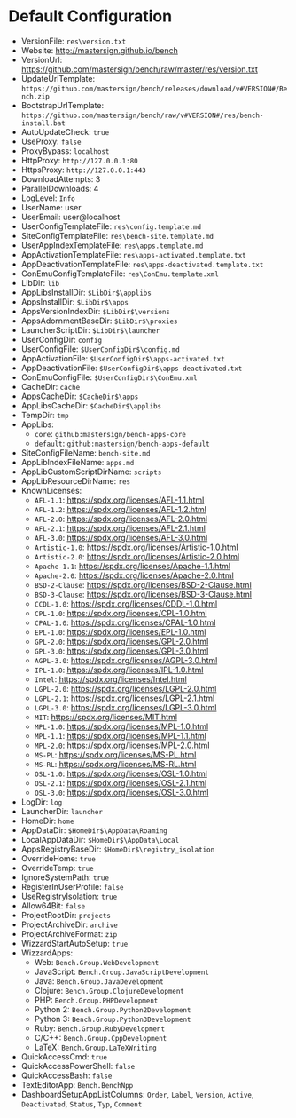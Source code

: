 # Default Configuration

* VersionFile: `res\version.txt`
* Website: <http://mastersign.github.io/bench>
* VersionUrl: <https://github.com/mastersign/bench/raw/master/res/version.txt>
* UpdateUrlTemplate: `https://github.com/mastersign/bench/releases/download/v#VERSION#/Bench.zip`
* BootstrapUrlTemplate: `https://github.com/mastersign/bench/raw/v#VERSION#/res/bench-install.bat`
* AutoUpdateCheck: `true`
* UseProxy: `false`
* ProxyBypass: `localhost`
* HttpProxy: `http://127.0.0.1:80`
* HttpsProxy: `http://127.0.0.1:443`
* DownloadAttempts: 3
* ParallelDownloads: 4
* LogLevel: `Info`
* UserName: user
* UserEmail: user@localhost
* UserConfigTemplateFile: `res\config.template.md`
* SiteConfigTemplateFile: `res\bench-site.template.md`
* UserAppIndexTemplateFile: `res\apps.template.md`
* AppActivationTemplateFile: `res\apps-activated.template.txt`
* AppDeactivationTemplateFile: `res\apps-deactivated.template.txt`
* ConEmuConfigTemplateFile: `res\ConEmu.template.xml`
* LibDir: `lib`
* AppLibsInstallDir: `$LibDir$\applibs`
* AppsInstallDir: `$LibDir$\apps`
* AppsVersionIndexDir: `$LibDir$\versions`
* AppsAdornmentBaseDir: `$LibDir$\proxies`
* LauncherScriptDir: `$LibDir$\launcher`
* UserConfigDir: `config`
* UserConfigFile: `$UserConfigDir$\config.md`
* AppActivationFile: `$UserConfigDir$\apps-activated.txt`
* AppDeactivationFile: `$UserConfigDir$\apps-deactivated.txt`
* ConEmuConfigFile: `$UserConfigDir$\ConEmu.xml`
* CacheDir: `cache`
* AppsCacheDir: `$CacheDir$\apps`
* AppLibsCacheDir: `$CacheDir$\applibs`
* TempDir: `tmp`
* AppLibs:
    + `core`: `github:mastersign/bench-apps-core`
    + `default`: `github:mastersign/bench-apps-default`
* SiteConfigFileName: `bench-site.md`
* AppLibIndexFileName: `apps.md`
* AppLibCustomScriptDirName: `scripts`
* AppLibResourceDirName: `res`
* KnownLicenses:
    + `AFL-1.1`: <https://spdx.org/licenses/AFL-1.1.html>
    + `AFL-1.2`: <https://spdx.org/licenses/AFL-1.2.html>
    + `AFL-2.0`: <https://spdx.org/licenses/AFL-2.0.html>
    + `AFL-2.1`: <https://spdx.org/licenses/AFL-2.1.html>
    + `AFL-3.0`: <https://spdx.org/licenses/AFL-3.0.html>
    + `Artistic-1.0`: <https://spdx.org/licenses/Artistic-1.0.html>
    + `Artistic-2.0`: <https://spdx.org/licenses/Artistic-2.0.html>
    + `Apache-1.1`: <https://spdx.org/licenses/Apache-1.1.html>
    + `Apache-2.0`: <https://spdx.org/licenses/Apache-2.0.html>
    + `BSD-2-Clause`: <https://spdx.org/licenses/BSD-2-Clause.html>
    + `BSD-3-Clause`: <https://spdx.org/licenses/BSD-3-Clause.html>
    + `CCDL-1.0`: <https://spdx.org/licenses/CDDL-1.0.html>
    + `CPL-1.0`: <https://spdx.org/licenses/CPL-1.0.html>
    + `CPAL-1.0`: <https://spdx.org/licenses/CPAL-1.0.html>
    + `EPL-1.0`: <https://spdx.org/licenses/EPL-1.0.html>
    + `GPL-2.0`: <https://spdx.org/licenses/GPL-2.0.html>
    + `GPL-3.0`: <https://spdx.org/licenses/GPL-3.0.html>
    + `AGPL-3.0`: <https://spdx.org/licenses/AGPL-3.0.html>
    + `IPL-1.0`: <https://spdx.org/licenses/IPL-1.0.html>
    + `Intel`: <https://spdx.org/licenses/Intel.html>
    + `LGPL-2.0`: <https://spdx.org/licenses/LGPL-2.0.html>
    + `LGPL-2.1`: <https://spdx.org/licenses/LGPL-2.1.html>
    + `LGPL-3.0`: <https://spdx.org/licenses/LGPL-3.0.html>
    + `MIT`: <https://spdx.org/licenses/MIT.html>
    + `MPL-1.0`: <https://spdx.org/licenses/MPL-1.0.html>
    + `MPL-1.1`: <https://spdx.org/licenses/MPL-1.1.html>
    + `MPL-2.0`: <https://spdx.org/licenses/MPL-2.0.html>
    + `MS-PL`: <https://spdx.org/licenses/MS-PL.html>
    + `MS-RL`: <https://spdx.org/licenses/MS-RL.html>
    + `OSL-1.0`: <https://spdx.org/licenses/OSL-1.0.html>
    + `OSL-2.1`: <https://spdx.org/licenses/OSL-2.1.html>
    + `OSL-3.0`: <https://spdx.org/licenses/OSL-3.0.html>
* LogDir: `log`
* LauncherDir: `launcher`
* HomeDir: `home`
* AppDataDir: `$HomeDir$\AppData\Roaming`
* LocalAppDataDir: `$HomeDir$\AppData\Local`
* AppsRegistryBaseDir: `$HomeDir$\registry_isolation`
* OverrideHome: `true`
* OverrideTemp: `true`
* IgnoreSystemPath: `true`
* RegisterInUserProfile: `false`
* UseRegistryIsolation: `true`
* Allow64Bit: `false`
* ProjectRootDir: `projects`
* ProjectArchiveDir: `archive`
* ProjectArchiveFormat: `zip`
* WizzardStartAutoSetup: `true`
* WizzardApps:
    + Web: `Bench.Group.WebDevelopment`
    + JavaScript: `Bench.Group.JavaScriptDevelopment`
    + Java: `Bench.Group.JavaDevelopment`
    + Clojure: `Bench.Group.ClojureDevelopment`
    + PHP: `Bench.Group.PHPDevelopment`
    + Python 2: `Bench.Group.Python2Development`
    + Python 3: `Bench.Group.Python3Development`
    + Ruby: `Bench.Group.RubyDevelopment`
    + C/C++: `Bench.Group.CppDevelopment`
    + LaTeX: `Bench.Group.LaTeXWriting`
* QuickAccessCmd: `true`
* QuickAccessPowerShell: `false`
* QuickAccessBash: `false`
* TextEditorApp: `Bench.BenchNpp`
* DashboardSetupAppListColumns: `Order`, `Label`, `Version`, `Active`, `Deactivated`, `Status`, `Typ`, `Comment`
